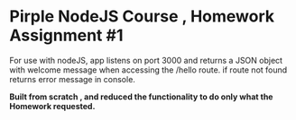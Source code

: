 # Pirple NodeJS Course , Homework Assignment #1

For use with nodeJS, app listens on port 3000 and returns a JSON object with welcome message when accessing the /hello route. if route not found returns error message in console.

**Built from scratch , and reduced the functionality to do only what the Homework requested.**
